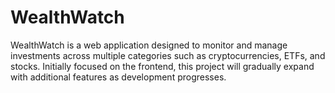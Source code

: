 # WealthWatch
WealthWatch is a web application designed to monitor and manage investments across multiple categories such as cryptocurrencies, ETFs, and stocks. Initially focused on the frontend, this project will gradually expand with additional features as development progresses.
